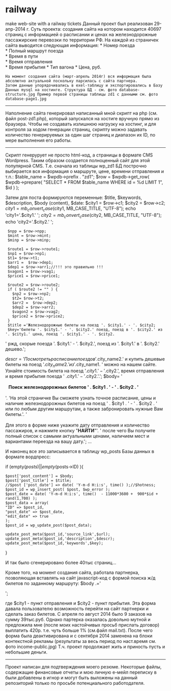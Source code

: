 # railway
make web-site with a railway tickets
Данный проект был реализован 29-апр-2014 г.
Суть проекта: создания сайта на котором находится 40697 страниц с информацией о расписании и ценах на железнодорожные пассажирские перевозки по территории РФ. 
На каждой из страничек сайта выводится следующая информация:
    * Номер поезда	
    * Полный    маршрут    поезда	
    * Время    в пути	
    * Время    отправления	
    * Время    прибытия	
    * Тип    вагона	
    * Цена, руб.
    
    На момент создания сайта (март-апрель 2014г) вся информация была абсолютно актуальной поскольку парсилась с сайта партнера.
    Затем данные упорядочивались в exel-таблицу и экспортировались в Базу Данных mysql на хостинге. Структура БД - см. фото database-structure.jpg Пример первой страницы таблицы zd1 с данными см. фото database-page1.jpg
   ************************
   Наполнение сайта генерировал написанный мной скрипт на php (см. файл post-zd1.php), который запускался на хостиге вручную прямо из браузера. 
   Чтобы не создавать излишнюю нагрузку на хостинг, и для контроля за ходом генерации страниц, скрипту можно задавать количество генерируемых за один шаг страниц и диапазон их ID, по мере выполнения его работы.
   ************************
   Скрипт генерурует не просто html-код, а страницы в формате CMS Wordpress. Таким образом создается полноценный сайт для этой популярной CMS.
   Т.е. сначала из таблицы wp_zd1 БД построчно выбирается вся информация о маршруте, цене, времени отправления и т.п.: 
   $table_name = $wpdb->prefix . "zd1"; 
  $row = $wpdb->get_row( $wpdb->prepare( "SELECT * FROM $table_name WHERE id = %d LIMIT 1", $id ) );

   Затем для поста формируются переменные: $title, $keywords, $description, $body (content), $date:
   $city1 = $row->c1; $city2 = $row->c2;
     $city1 = mb_convert_case($city1, MB_CASE_TITLE, "UTF-8"); echo 'city1='.$city1.'  ';
     $city2 = mb_convert_case($city2, MB_CASE_TITLE, "UTF-8"); echo 'city2='.$city2.'  ';

     $npp = $row->npp;
     $mint = $row->mint;
     $minp = $row->minp;

     $route1 = $row->route1;
     $np1 = $row->np1;
     $t1= $row->t1;
     $arr1 =  $row->dep1;
     $dep1 = $row->arr1;//!!! это правильно !!!
     $vagon1 = $row->vag1;
     $price1 = $row->price1;

     $route2 = $row->route2;
     if ( $route2 != "" ) {
       $np2 = $row->np2;
       $t2= $row->t2;
       $arr2 =  $row->dep2;
       $dep2 = $row->arr2;
       $vagon2 = $row->vag2;
       $price2 = $row->price2;
     }
     $title ='Железнодорожные билеты на поезд '. $city1.' - '. $city2;
     $key='билеты '. $city1.' - '. $city2.' поезд, поезд в '. $city2.' из '. $city1.' цена, поезд '. $city1.' - '. $city2.
' ржд, скорые поезда '. $city1.' - '. $city2.', поезд из '. $city1.' в '. $city2.' дешево.';

$descr='Посмотреть расписание поездов '.$city_name2.' и купить дешевые билеты на поезд '.$city_name2.' из '.$city_name1.
' можно на нашем сайте. Узнайте стоимость билета на поезд  '.$city1.' - '.$city2.', время отправления и время прибытия поезда '
.$city1.' - '.$city2.'.';
$body=
'<br><br><strong><span style="margin: 8px; padding: 2px; text-align: center;">Поиск железнодорожных билетов ' . $city1 . ' - ' 
. $city2 . '</span></strong><!--more--><br><br>'.
'На этой страничке Вы сможете узнать точное расписание, цены и наличие железнодорожных билетов на поезд ' . $city1 . ' - ' 
. $city2 . ' или по любым другим маршрутам, а также забронировать нужные Вам билеты.'.
'<br><br>Для этого в форме ниже укажите дату отправления и количество пассажиров, и нажмите кнопку "<strong>НАЙТИ</strong>"'. 
' после чего Вы получите полный список с самыми актуальными ценами, наличием мест и вариантами переезда на вашу дату.';
...

   И наконец все это записывается в таблицу wp_posts Базы данных в формате вордпресс:
   
   if (empty($posts) || empty($posts->ID) ){ 

    $post['post_content'] = $body;
    $post['post_title'] = $title;
    //$post ['post_date'] => date( 'Y-m-d H:i:s', time() );//$hotness;
    $post_id = wp_insert_post( $post, $wp_error );
    $post_date = date( 'Y-m-d H:i:s', time()  - 11000*3600 +  900*$id + rand(1,700) );
    $post_data = array(
	"ID" => $post_id,
	"post_date" => $post_date,
	"edit_date" => true
    );
    $post_id = wp_update_post($post_data);
    
    update_post_meta($post_id,'source_link',$url);
    update_post_meta($post_id,'description',$descr);
    update_post_meta($post_id,'keywords',$key);
}
   
   И так было сгенерировано более 40тыс страниц...
   
   Кроме того, на момент создания сайта, работала партнерка, позволяющая вставлять на сайт javascript-код с формой поиска ж/д билетов по заданному маршруту:
   $body .='<script language="javascript" type="text/javascript" src="http://www.davs.ru/core/js/jquery-1.6.1.min.js"></script>
<script language="javascript" type="text/javascript" src="http://www.davs.ru/core/js/jquery-ui-1.8.13.custom.min.js"></script>
<script language="javascript" type="text/javascript" src="http://www.davs.ru/poezda/js/jquery.jqtransform.js"></script>
<script language="javascript" type="text/javascript" src="http://www.davs.ru/poezda/js/jquery.ui.autocomplete.js"></script>
<script language="javascript" type="text/javascript" src="http://www.davs.ru/poezda/js/js.js"></script>
<script language="javascript" type="text/javascript" src="http://www.davs.ru/poezda/js/insert.js?encoding=utf-8&partner=...&form_from_city='.$city1.'&form_to_city='.$city2.'"></script>';
где $city1 - пункт отправления и $city2 - пункт прибытия.
Эта форма давала пользователю возможность перейти на сайт партнерки и сделать заказ билетов. С апреля по август 2014 было 9 заказов на сумму 39тыс.руб. Однако партерка оказалась довольно мутной и предложила мне (после моих настойчивых просьб прислать договор) выплатить 420р. т.е. чуть больше 1% (см.файл mail.txt). После чего форма была деактивирована и с сентября 2014 заменена на блоки контекстной рекламы (результаты за весь период по наст.время см. фото income-public.jpg)
Т.ч. проект продолжает жить и приность пусть и небольшие деньги.
*********************************************************************************************************
Проект написан для подтверждения моего резюме. Некоторые файлы, содержащие финансовые отчеты и мою личную е-мейл переписку в были добавлены в игнор и могут быть выложены на данный репозиторий только по просьбе потенциального работодателя.

